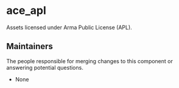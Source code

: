 ace_apl
============

Assets licensed under Arma Public License (APL).


## Maintainers

The people responsible for merging changes to this component or answering potential questions.

- None
